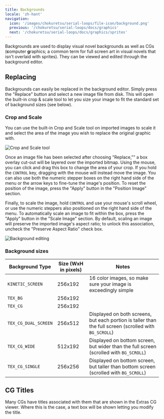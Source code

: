 ```yaml
---
title: Backgrounds
locale: 'zh-hant'
navigation:
  icon: '/images/chokuretsu/serial-loops/file-icon/background.png'
  previous: '/chokuretsu/serial-loops/docs/graphics'
  next: '/chokuretsu/serial-loops/docs/graphics/sprites'
---
```


Backgrounds are used to display visual novel backgrounds as well as CGs (**c**omputer **g**raphics; a common term for full screen art in visual novels
that isn't overlaid with sprites). They can be viewed and edited through the background editor.

## Replacing
Backgrounds can easily be replaced in the background editor. Simply press the "Replace" button and select a new image file from disk. This will open the built-in crop & scale  tool to let you size your image to fit the standard set of background sizes (see below).

### Crop and Scale
You can use the built-in Crop and Scale tool on imported images to scale it and select the area of the image you wish to replace the original graphic with.

![Crop and Scale tool](/images/chokuretsu/serial-loops/crop-and-scale.png)

Once an image file has been selected after choosing "Replace,"" a box overlay cut-out will be layered over the imported bitmap. Using the mouse, you can click and drag this box to change the area of your crop. If you hold the `CONTROL` key, dragging with the mouse will instead move the image. You can also use both the numeric stepper boxes on the right hand side of the menu or the arrow keys to fine-tune the image's position. To reset the position of the image, press the "Apply" button in the "Position Image" section.

Finally, to scale the image, hold `CONTROL` and use your mouse's scroll wheel, or use the numeric steppers also positioned on the right hand side of the menu. To automatically scale an image to fit within the box, press the "Apply" button in the "Scale Image" section. By default, scaling an image will preserve the imported image's aspect ratio; to unlock this association, uncheck the "Preserve Aspect Ratio" check box.

![Background editing](/images/chokuretsu/serial-loops/background-editing.png)

### Background sizes
| Background Type      | Size (WxH in pixels) | Notes                                                                                                  |
|----------------------|----------------------|--------------------------------------------------------------------------------------------------------|
| `KINETIC_SCREEN`     | 256x192              | 16 color images, so make sure your image is exceedingly simple                                         |
| `TEX_BG`             | 256x192              |                                                                                                        |
| `TEX_CG`             | 256x192              |                                                                                                        |
| `TEX_CG_DUAL_SCREEN` | 256x512              | Displayed on both screens, but each portion is taller than the full screen (scrolled with `BG_SCROLL`) |
| `TEX_CG_WIDE`        | 512x192              | Displayed on bottom screen, but wider than the full screen (scrolled with `BG_SCROLL`)                   |
| `TEX_CG_SINGLE`      | 256x256              | Displayed on bottom screen, but taller than bottom screen (scrolled with `BG_SCROLL`)                  |

## CG Titles
Many CGs have titles associated with them that are shown in the Extras CG viewer. Where this is the case, a text box will be shown letting you modify the title.